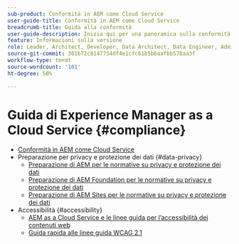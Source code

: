 ```yaml
---
sub-product: Conformità in AEM come Cloud Service
user-guide-title: Conformità in AEM come Cloud Service
breadcrumb-title: Guida alla conformità
user-guide-description: Inizia qui per una panoramica sulla conformità in Experience Manager as a Cloud Service, comprensiva di privacy e accessibilità.
feature: Informazioni sulla versione
role: Leader, Architect, Developer, Data Architect, Data Engineer, Admin, User
source-git-commit: 301b72c8147754df4e1cfc61b5b6aafbb578aa3f
workflow-type: tm+mt
source-wordcount: '101'
ht-degree: 58%

---
```



# Guida di Experience Manager as a Cloud Service {#compliance}

+ [Conformità in AEM come Cloud Service](/help/compliance/home.md)
+ Preparazione per privacy e protezione dei dati {#data-privacy}
   + [Preparazione di AEM per le normative su privacy e protezione dei dati](/help/compliance/data-privacy-and-protection-readiness/aem-readiness.md)
   + [Preparazione di AEM Foundation per le normative su privacy e protezione dei dati](/help/compliance/data-privacy-and-protection-readiness/foundation-readiness.md)
   + [Preparazione di AEM Sites per le normative su privacy e protezione dei dati](/help/compliance/data-privacy-and-protection-readiness/sites-readiness.md)
+ Accessibilità {#accessibility}
   + [AEM as a Cloud Service e le linee guida per l’accessibilità dei contenuti web](/help/compliance/accessibility/web-accessibility.md)
   + [Guida rapida alle linee guida WCAG 2.1](/help/compliance/accessibility/quick-guide-wcag.md)